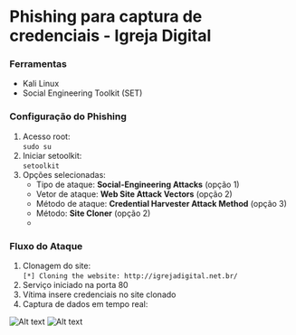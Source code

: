 # Phishing para captura de credenciais - Igreja Digital

### Ferramentas
- Kali Linux
- Social Engineering Toolkit (SET)

### Configuração do Phishing
1. Acesso root:  
   ```sudo su```  
2. Iniciar setoolkit:  
   ```setoolkit```  
3. Opções selecionadas:  
   - Tipo de ataque: **Social-Engineering Attacks** (opção 1)  
   - Vetor de ataque: **Web Site Attack Vectors** (opção 2)  
   - Método de ataque: **Credential Harvester Attack Method** (opção 3)  
   - Método: **Site Cloner** (opção 2)
   - 
### Fluxo do Ataque
1. Clonagem do site:  
   ```[*] Cloning the website: http://igrejadigital.net.br/```  
2. Serviço iniciado na porta 80  
3. Vítima insere credenciais no site clonado  
4. Captura de dados em tempo real:

   
![Alt text](./1.png)
![Alt text](./2.png)
